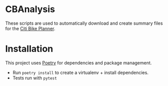 # CBAnalysis

These scripts are used to automatically download and create summary files for the [Citi Bike Planner](https://github.com/rl2999/citibike-planner).

# Installation

This project uses [Poetry](https://python-poetry.org/docs/basic-usage/#installing-dependencies) for dependencies and package management.

- Run `poetry install` to create a virtualenv + install dependencies.
- Tests run with `pytest`
